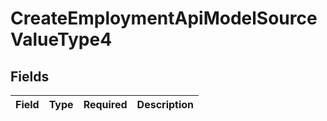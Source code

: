 # CreateEmploymentApiModelSourceValueType4


## Fields

| Field       | Type        | Required    | Description |
| ----------- | ----------- | ----------- | ----------- |